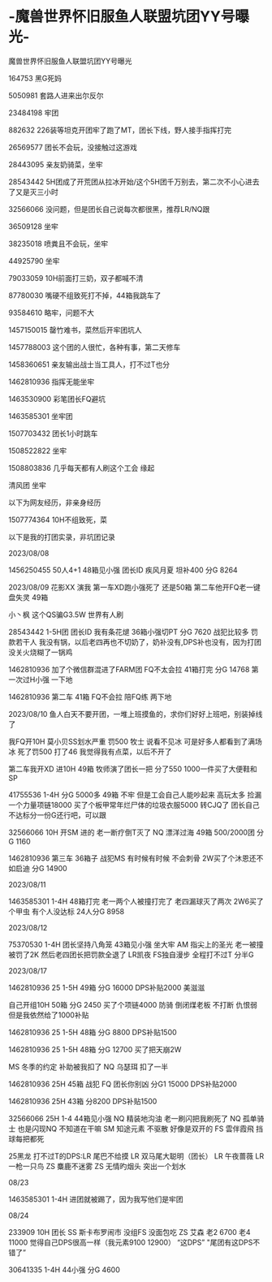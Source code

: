 # -魔兽世界怀旧服鱼人联盟坑团YY号曝光-
魔兽世界怀旧服鱼人联盟坑团YY号曝光

164753 黑G死妈

5050981 套路人进来出尔反尔

23484198 牢团

882632 226装等坦克开团牢了跑了MT，团长下线，野人接手指挥打完

26569577 团长不会玩，没接触过这游戏

28443095 亲友奶骑菜，坐牢

28543442 5H团成了开荒团从拉冰开始/这个5H团千万别去，第二次不小心进去了又是灭三小时

32566066 没问题，但是团长自己说每次都很黑，推荐LR/NQ跟

36509128 坐牢

38235018 喷粪且不会玩，坐牢

44925790 坐牢

79033059 10H前面打三奶，双子都喊不清

87780030 嘴硬不组致死打不掉，44箱我跳车了

93584610 略牢，问题不大

1457150015 罄竹难书，菜然后开牢团坑人

1457788003 这个团的人很忙，各种有事，第二天修车

1458360651 亲友输出战士当工具人，打不过T也分

1462810936 指挥无能坐牢

1463530900 彩笔团长FQ避坑

1463585301 坐牢团

1507703432 团长1小时跳车

1508522822 坐牢

1508803836 几乎每天都有人刷这个工会 缘起

清风团 坐牢

以下为网友经历，非亲身经历

1507774364 10H不组致死，菜

以下是我的打团实录，非坑团记录




2023/08/08

1456250455  50人4+1 48箱见小强 团长ID 疾风月夏 坦补400 分G 8264

2023/08/09
花影XX 演我 第一车XD跑小强死了 还是50箱  第二车他开FQ老一键盘失灵 49箱

小丶枫  这个QS骗G3.5W 世界有人刷

28543442 1-5H团 团长ID 我有条花煺  36箱小强切PT  分G 7620  战犯比较多 罚款若干人 我没有锅，以后老四再也不切奶了，奶补没有,DPS补也没有，因为打团没关火烧糊了一锅鸡

1462810936 加了个微信群混进了FARM团 FQ不太会拉  41箱打完  分G 14768   第一次过H小强 一下地 

1462810936 第二车 41箱 FQ不会拉 陪FQ练 两下地

2023/08/10
鱼人白天不要开团，一堆上班摸鱼的，求你们好好上班吧，别装掉线了

我FQ开10H 莫小贝SS划水严重 罚500 牧士 说看不见冰 可是好多人都看到了满场冰 死了罚500  打了46 我觉得我有点菜，以后不开了

第二车我开XD 进10H 49箱 牧师演了团长一把 分了550 1000一件买了大便鞋和SP

41755536  1-4H 分G 5000多 49箱 不牢 但是工会自己人能吵起来 高玩太多 捡漏一个力量项链18000  买了个板甲常年烂尸体的垃圾衣服5000 转CJQ了 团长自己不达标分一份G还行吧，可以跟

32566066  10H 开SM 进的 老一断疗倒T灭了  NQ 漂洋过海 49箱  500/2000团  分G 1160

1462810936 第三车 36箱子 战犯MS 有时候有时候 不会刺骨 2W买了个沐恩还不如启迪 分G 14900

2023/08/11

1463585301 1-4H 48箱打完 老一两个人被撞打完了 老四漏球灭了两次  2W6买了个甲虫 有个人没达标 24人分G 8958

2023/08/12

75370530 1-4H 团长坚持八角笼 43箱见小强 坐大牢 AM 指尖上的圣光 老一被撞被罚了2K 然后老四团长把罚款全退了 LR凯夜 FS独自漫步 全程打不过T 分半G

2023/08/17

1462810936 25 1-5H 49箱 分G 16000 DPS补贴2000 美滋滋

自己开组10H 50箱 分G 2450 买了个项链4000 防骑 倒闭煤老板 不打断 仇恨弱 但是我依然给了1000补贴

1462810936 25 1-5H 48箱 分G 8800  DPS补贴1500 

1462810936 25 1-5H 48箱 分G 12700  买了把天崩2W

MS 冬季的约定 补助被我扣了 NQ 乌瑟珥 扣了一半 

1462810936 25H 45箱   战犯 FQ 团长你别凶 分G1 15000 DPS补贴2000

1462810936 25H 43箱   分8200 DPS补贴1500

32566066  25H 1-4 44箱见小强 NQ 精装地沟油 老一刷闪把我刷死了 NQ 孤单骑士 也是闪现NQ 不知道在干嘛  SM 知途元素 不驱散 好像是双开的 FS 雲伴霞飛 挡球每把都死  

25黑龙 打不过T的DPS:LR 尾巴不给摸 LR 双马尾大聪明（团长） LR 午夜蔷薇 LR 一枪一只鸟 ZS 麋鹿不迷雾 ZS 无情旳烟头 突出一个划水

 08/23
 
1463585301 1-4H 进团就被踢了，因为我写他们是牢团

 08/24
 
233909  10H 团长 SS 斯卡布罗闹市  没组FS 没面包吃 ZS 艾森 老2 6700 老4 11000 觉得自己DPS很高一样（我元素9100 12900） “这DPS”  "尾团有这DPS不错了”

30641335 1-4H 44小强 分G 4600

